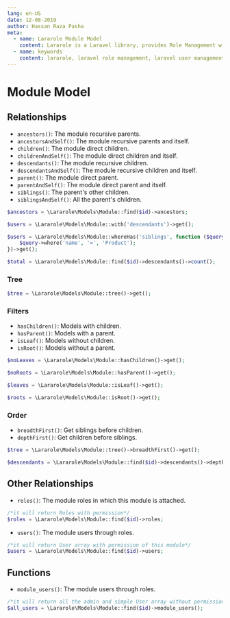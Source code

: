 ```yaml
---
lang: en-US
date: 12-08-2019
author: Hassan Raza Pasha
meta:
  - name: Lararole Module Model
    content: Lararole is a Laravel library, provides Role Management with permissions. Basically this library provides a basic structure of application and instructions to use it. Using this manageable structure you can build large and robust applications.Lararole is accessible, powerful, and provides tools required for large, robust applications. Each module belongs to any role and that role has read or write permission. User can't visit module any page without any permission. Even Without write permission User can't perform any action like create, update or delete. These permissions are controlled by middleware permission.read and permission.write.
  - name: keywords
    content: lararole, laravel role management, laravel user management, laravel library, laravel package, laravel management system
---
```


# Module Model

## Relationships

-   `ancestors()`: The module recursive parents.
-   `ancestorsAndSelf()`: The module recursive parents and itself.
-   `children()`: The module direct children.
-   `childrenAndSelf()`: The module direct children and itself.
-   `descendants()`: The module recursive children.
-   `descendantsAndSelf()`: The module recursive children and itself.
-   `parent()`: The module direct parent.
-   `parentAndSelf()`: The module direct parent and itself.
-   `siblings()`: The parent's other children.
-   `siblingsAndSelf()`: All the parent's children.

```php
$ancestors = \Lararole\Models\Module::find($id)->ancestors;

$users = \Lararole\Models\Module::with('descendants')->get();

$users = \Lararole\Models\Module::whereHas('siblings', function ($query) {
    $query->where('name', '=', 'Product');
})->get();

$total = \Lararole\Models\Module::find($id)->descendants()->count();
```

### Tree

```php
$tree = \Lararole\Models\Module::tree()->get();
```

### Filters

-   `hasChildren()`: Models with children.
-   `hasParent()`: Models with a parent.
-   `isLeaf()`: Models without children.
-   `isRoot()`: Models without a parent.

```php
$noLeaves = \Lararole\Models\Module::hasChildren()->get();

$noRoots = \Lararole\Models\Module::hasParent()->get();

$leaves = \Lararole\Models\Module::isLeaf()->get();

$roots = \Lararole\Models\Module::isRoot()->get();
```

### Order

-   `breadthFirst()`: Get siblings before children.
-   `depthFirst()`: Get children before siblings.

```php
$tree = \Lararole\Models\Module::tree()->breadthFirst()->get();

$descendants = \Lararole\Models\Module::find($id)->descendants()->depthFirst()->get();
```

## Other Relationships

-   `roles()`: The module roles in which this module is attached.

```php
/*it will return Roles with permission*/
$roles = \Lararole\Models\Module::find($id)->roles;
```

-   `users()`: The module users through roles.

```php
/*it will return User array with permission of this module*/
$users = \Lararole\Models\Module::find($id)->users;
```

## Functions

-   `module_users()`: The module users through roles.

```php
/*it will return all the admin and simple User array without permission*/
$all_users = \Lararole\Models\Module::find($id)->module_users();
```